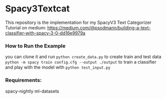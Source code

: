 # Spacy3Textcat
This repository is the implementation for my SpacyV3 Text Categorizer Tutorial on medium: https://medium.com/@psodmann/building-a-text-classifier-with-spacy-3-0-dd16e9979a

### How to Run the Example
you can clone it and run ```python create_data.py``` to create train and test data ```python -m spacy train config.cfg --output ./output``` to train a classifier and play with the model with ```python test_input.py```

### Requirements:
spacy-nightly
ml-datasets
